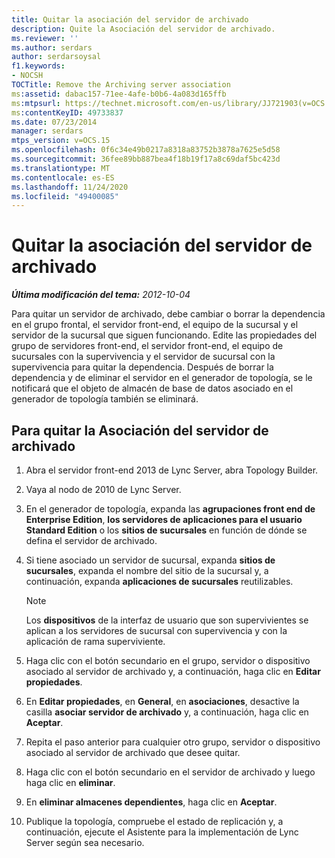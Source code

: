 ```yaml
---
title: Quitar la asociación del servidor de archivado
description: Quite la Asociación del servidor de archivado.
ms.reviewer: ''
ms.author: serdars
author: serdarsoysal
f1.keywords:
- NOCSH
TOCTitle: Remove the Archiving server association
ms:assetid: dabac157-71ee-4afe-b0b6-4a083d165ffb
ms:mtpsurl: https://technet.microsoft.com/en-us/library/JJ721903(v=OCS.15)
ms:contentKeyID: 49733837
ms.date: 07/23/2014
manager: serdars
mtps_version: v=OCS.15
ms.openlocfilehash: 0f6c34e49b0217a8318a83752b3878a7625e5d58
ms.sourcegitcommit: 36fee89bb887bea4f18b19f17a8c69daf5bc423d
ms.translationtype: MT
ms.contentlocale: es-ES
ms.lasthandoff: 11/24/2020
ms.locfileid: "49400085"
---
```

# <a name="remove-the-archiving-server-association"></a>Quitar la asociación del servidor de archivado

<div data-xmlns="http://www.w3.org/1999/xhtml">

<div class="topic" data-xmlns="http://www.w3.org/1999/xhtml" data-msxsl="urn:schemas-microsoft-com:xslt" data-cs="https://msdn.microsoft.com/">

<div data-asp="https://msdn2.microsoft.com/asp">



</div>

<div id="mainSection">

<div id="mainBody">

<span> </span>

_**Última modificación del tema:** 2012-10-04_

Para quitar un servidor de archivado, debe cambiar o borrar la dependencia en el grupo frontal, el servidor front-end, el equipo de la sucursal y el servidor de la sucursal que siguen funcionando. Edite las propiedades del grupo de servidores front-end, el servidor front-end, el equipo de sucursales con la supervivencia y el servidor de sucursal con la supervivencia para quitar la dependencia. Después de borrar la dependencia y de eliminar el servidor en el generador de topología, se le notificará que el objeto de almacén de base de datos asociado en el generador de topología también se eliminará.

<div>

## <a name="to-remove-the-archiving-server-association"></a>Para quitar la Asociación del servidor de archivado

1.  Abra el servidor front-end 2013 de Lync Server, abra Topology Builder.

2.  Vaya al nodo de 2010 de Lync Server.

3.  En el generador de topología, expanda las **agrupaciones front end de Enterprise Edition**, **los servidores de aplicaciones para el usuario Standard Edition** o los **sitios de sucursales** en función de dónde se defina el servidor de archivado.

4.  Si tiene asociado un servidor de sucursal, expanda **sitios de sucursales**, expanda el nombre del sitio de la sucursal y, a continuación, expanda **aplicaciones de sucursales** reutilizables.
    
    <div>
    

    > [!NOTE]  
    > Los <STRONG>dispositivos</STRONG> de la interfaz de usuario que son supervivientes se aplican a los servidores de sucursal con supervivencia y con la aplicación de rama superviviente.

    
    </div>

5.  Haga clic con el botón secundario en el grupo, servidor o dispositivo asociado al servidor de archivado y, a continuación, haga clic en **Editar propiedades**.

6.  En **Editar propiedades**, en **General**, en **asociaciones**, desactive la casilla **asociar servidor de archivado** y, a continuación, haga clic en **Aceptar**.

7.  Repita el paso anterior para cualquier otro grupo, servidor o dispositivo asociado al servidor de archivado que desee quitar.

8.  Haga clic con el botón secundario en el servidor de archivado y luego haga clic en **eliminar**.

9.  En **eliminar almacenes dependientes**, haga clic en **Aceptar**.

10. Publique la topología, compruebe el estado de replicación y, a continuación, ejecute el Asistente para la implementación de Lync Server según sea necesario.

</div>

</div>

<span> </span>

</div>

</div>

</div>

